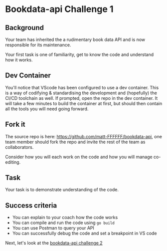 # Bookdata-api Challenge 1

## Background

Your team has inherited the a rudimentary book data API and is now responsible for its maintenance.

Your first task is one of familiarity, get to know the code and understand how it works.

## Dev Container

You'll notice that VScode has been configured to use a dev container.
This is a way of codifying & standardising the development and (hopefully) the CI/CD toolchain as well. If prompted, open the repo in the dev container. It will take a few minutes to build the container at first, but should then contain all the tools you will need going forward.

## Fork it

The source repo is here:
<https://github.com/matt-FFFFFF/bookdata-api>, one team member should fork the repo and invite the rest of the team as collaborators.

Consider how you will each work on the code and how you will manage co-editing.

## Task

Your task is to demonstrate understanding of the code.

## Success criteria

* You can explain to your coach how the code works
* You can compile and run the code using ```go build```
* You can use Postman to query your API
* You can successfully debug the code and set a breakpoint in VS code

Next, let's look at the [bookdata-api challenge 2](bookdata-02.md)
